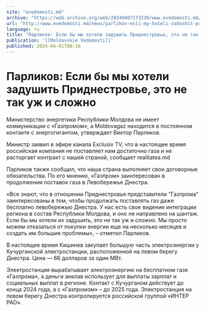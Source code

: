 ```yaml
---
site: "evedomosti.md"
archive: "https://web.archive.org/web/20240407173230/www.evedomosti.md/news/parlikov-esli-my-hoteli-zadushit-pridnestrove-eto-ne-tak-uzh"
url: "http://www.evedomosti.md/news/parlikov-esli-my-hoteli-zadushit-pridnestrove-eto-ne-tak-uzh"
language: ru
title: "Парликов: Если бы мы хотели задушить Приднестровье, это не так уж и сложно"
publication: '[[Moldavskie Vedomosti]]'
published: 2024-04-01T08:16
---
```


# Парликов: Если бы мы хотели задушить Приднестровье, это не так уж и сложно

Министерство энергетики Республики Молдова не имеет коммуникации с «Газпромом», а Moldovagaz находится в постоянном контакте с энергогигантом, утверждает Виктор Парликов.

Министр заявил в эфире канала Exclusiv TV, что в настоящее время российская компания не поставляет нам достаточно газа и не расторгает контракт с нашей страной, сообщает realitatea.md

Парликов также сообщил, что наша страна выполняет свои договорные обязательства. По его мнению, «Газпром» заинтересован в продолжении поставок газа в Левобережье Днестра.

«Все знают, что в отношении Приднестровья представители "Газпрома" заинтересованы в том, чтобы продолжать поставлять газ даже бесплатно левобережью Днестра. У нас есть свое видение интеграции региона в состав Республики Молдова, и оно не направлено на шантаж. Если бы мы хотели их задушить, это не так уж и сложно. Мы просто можем отказаться от покупки энергии еще на несколько месяцев и создать им большие проблемы», – отметил Парликов.

В настоящее время Кишинев закупает большую часть электроэнергии у Кучурганской электростанции, расположенной на левом берегу Днестра. Цена — 66 долларов за один МВт.

Электростанция вырабатывает электроэнергию на бесплатном газе «Газпрома», а деньги анклав использует для выплаты зарплат и социальных выплат в регионе. Контакт с Кучурганом действует до конца 2024 года, а с «Газпромом» – до 2025 года. Электростанция на левом берегу Днестра контролируется российской группой «ИНТЕР РАО».